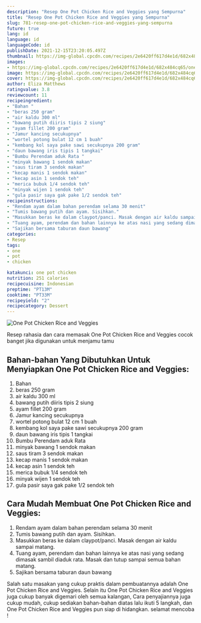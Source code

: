 ```yaml
---
description: "Resep One Pot Chicken Rice and Veggies yang Sempurna"
title: "Resep One Pot Chicken Rice and Veggies yang Sempurna"
slug: 781-resep-one-pot-chicken-rice-and-veggies-yang-sempurna
future: true
lang: id
language: id
languageCode: id
publishDate: 2021-12-15T23:20:05.497Z 
thumbnail: https://img-global.cpcdn.com/recipes/2e6420ff617d4e1d/682x484cq65/one-pot-chicken-rice-and-veggies-foto-resep-utama.png
images:
- https://img-global.cpcdn.com/recipes/2e6420ff617d4e1d/682x484cq65/one-pot-chicken-rice-and-veggies-foto-resep-utama.png
image: https://img-global.cpcdn.com/recipes/2e6420ff617d4e1d/682x484cq65/one-pot-chicken-rice-and-veggies-foto-resep-utama.png
cover: https://img-global.cpcdn.com/recipes/2e6420ff617d4e1d/682x484cq65/one-pot-chicken-rice-and-veggies-foto-resep-utama.png
author: Eliza Matthews
ratingvalue: 3.8
reviewcount: 11
recipeingredient:
- "Bahan "
- "beras 250 gram"
- "air kaldu 300 ml"
- "bawang putih diiris tipis 2 siung"
- "ayam fillet 200 gram"
- "Jamur kancing secukupnya"
- "wortel potong bulat 12 cm 1 buah"
- "kembang kol saya pake sawi secukupnya 200 gram"
- "daun bawang iris tipis 1 tangkai"
- "Bumbu Perendam aduk Rata "
- "minyak bawang 1 sendok makan"
- "saus tiram 3 sendok makan"
- "kecap manis 1 sendok makan"
- "kecap asin 1 sendok teh"
- "merica bubuk 1/4 sendok teh"
- "minyak wijen 1 sendok teh"
- "gula pasir saya gak pake 1/2 sendok teh"
recipeinstructions:
- "Rendam ayam dalam bahan perendam selama 30 menit"
- "Tumis bawang putih dan ayam. Sisihkan."
- "Masukkan beras ke dalam claypot/panci. Masak dengan air kaldu sampai matang."
- "Tuang ayam, perendam dan bahan lainnya ke atas nasi yang sedang dimasak sambil diaduk rata. Masak dan tutup sampai semua bahan matang."
- "Sajikan bersama taburan daun bawang"
categories:
- Resep
tags:
- one
- pot
- chicken

katakunci: one pot chicken 
nutrition: 251 calories
recipecuisine: Indonesian
preptime: "PT13M"
cooktime: "PT33M"
recipeyield: "2"
recipecategory: Dessert
---
```



![One Pot Chicken Rice and Veggies](https://img-global.cpcdn.com/recipes/2e6420ff617d4e1d/682x484cq65/one-pot-chicken-rice-and-veggies-foto-resep-utama.png)

Resep rahasia dan cara memasak  One Pot Chicken Rice and Veggies cocok banget jika digunakan untuk menjamu tamu

<!--inarticleads1-->

## Bahan-bahan Yang Dibutuhkan Untuk Menyiapkan One Pot Chicken Rice and Veggies:

1. Bahan 
1. beras 250 gram
1. air kaldu 300 ml
1. bawang putih diiris tipis 2 siung
1. ayam fillet 200 gram
1. Jamur kancing secukupnya
1. wortel potong bulat 12 cm 1 buah
1. kembang kol saya pake sawi secukupnya 200 gram
1. daun bawang iris tipis 1 tangkai
1. Bumbu Perendam aduk Rata 
1. minyak bawang 1 sendok makan
1. saus tiram 3 sendok makan
1. kecap manis 1 sendok makan
1. kecap asin 1 sendok teh
1. merica bubuk 1/4 sendok teh
1. minyak wijen 1 sendok teh
1. gula pasir saya gak pake 1/2 sendok teh



<!--inarticleads2-->

## Cara Mudah Membuat One Pot Chicken Rice and Veggies:

1. Rendam ayam dalam bahan perendam selama 30 menit
1. Tumis bawang putih dan ayam. Sisihkan.
1. Masukkan beras ke dalam claypot/panci. Masak dengan air kaldu sampai matang.
1. Tuang ayam, perendam dan bahan lainnya ke atas nasi yang sedang dimasak sambil diaduk rata. Masak dan tutup sampai semua bahan matang.
1. Sajikan bersama taburan daun bawang




Salah satu masakan yang cukup praktis dalam pembuatannya adalah  One Pot Chicken Rice and Veggies. Selain itu  One Pot Chicken Rice and Veggies  juga cukup banyak digemari oleh semua kalangan, Cara penyajiannya juga cukup mudah, cukup sediakan bahan-bahan diatas lalu ikuti 5 langkah, dan  One Pot Chicken Rice and Veggies  pun siap di hidangkan. selamat mencoba !
